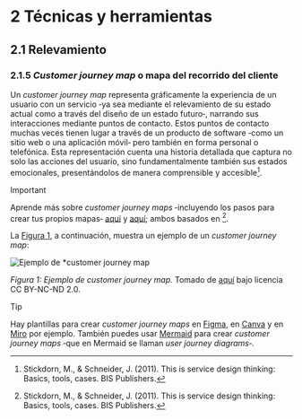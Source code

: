 # 2 Técnicas y herramientas

## 2.1 Relevamiento

### 2.1.5 *Customer journey map* o mapa del recorrido del cliente

Un *customer journey map* representa gráficamente la experiencia de un usuario
con un servicio ‑ya sea mediante el relevamiento de su estado actual como a
través del diseño de un estado futuro‑, narrando sus interacciones mediante
puntos de contacto. Estos puntos de contacto muchas veces tienen lugar a través
de un producto de software ‑como un sitio web o una aplicación móvil‑ pero
también en forma personal o telefónica. Esta representación cuenta una historia
detallada que captura no solo las acciones del usuario, sino fundamentalmente
también sus estados emocionales, presentándolos de manera comprensible y
accesible[^1].

[^1]: Stickdorn, M., & Schneider, J. (2011). This is service design thinking:
    Basics, tools, cases. BIS Publishers.

> [!IMPORTANT]
> Aprende más sobre *customer journey maps* ‑incluyendo los pasos para
> crear tus propios mapas‑
> [aquí](https://www.thisisservicedesigndoing.com/methods/journey-mapping) y
> [aquí](https://www.thisisservicedesigndoing.com/methods/mapping-journeys);
> ambos basados en [^1].

La [Figura 1](#figura-1), a continuación, muestra un ejemplo de un *customer
journey map*:

<a id="figura-1"/>

![Ejemplo de *customer journey
map](https://live.staticflickr.com/65535/52597383703_135b5d1bc8_b.jpg)

*Figura 1: Ejemplo de customer journey map.* Tomado de
[aquí](https://www.flickr.com/photos/rosenfeldmedia/52597383703) bajo licencia
CC BY-NC-ND 2.0.

> [!TIP]
> Hay plantillas para crear *customer journey maps* en
> [Figma](https://www.figma.com/community/collections/customer-journey-map-templates),
> en [Canva](https://www.canva.com/templates/s/customer-journey-map/) y en
> [Miro](https://miro.com/templates/customer-journey-map/) por ejemplo. También
> puedes usar [Mermaid](https://mermaid.js.org/syntax/userJourney.html) para
> crear *customer journey maps* ‑que en Mermaid se llaman *user journey
> diagrams*‑.
